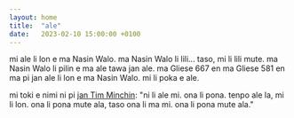 ```yaml
---
layout: home
title:  "ale"
date:   2023-02-10 15:00:00 +0100
---
```

mi ale li lon e ma Nasin Walo. ma Nasin Walo li lili... taso, mi li lili mute. ma Nasin Walo li pilin e ma ale tawa jan ale. ma Gliese 667 en ma Gliese 581 en ma pi jan ale li lon e ma Nasin Walo. mi li poka e ale.

mi toki e nimi ni pi [jan Tim Minchin](https://youtu.be/KkSQfNEPYrE): "ni li ale mi. ona li pona. tenpo ale la, mi li lon. ona li pona mute ala, taso ona li ma mi. ona li pona mute ala."